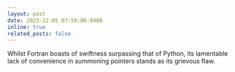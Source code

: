 ```yaml
---
layout: post
date: 2023-12-05 07:59:00-0400
inline: true
related_posts: false
---
```


Whilst Fortran boasts of swiftness surpassing that of Python, its lamentable lack of convenience in summoning pointers stands as its grievous flaw.

